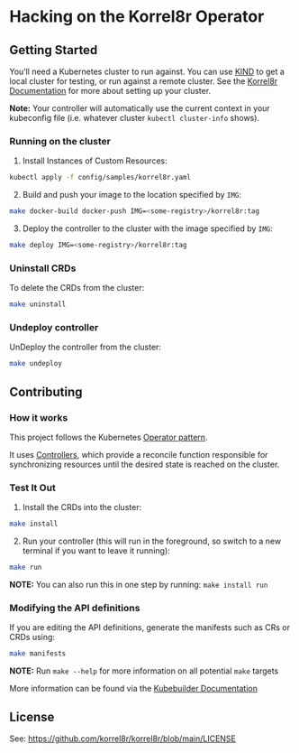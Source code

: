 # Hacking on the Korrel8r Operator

## Getting Started

You’ll need a Kubernetes cluster to run against.
You can use [KIND](https://sigs.k8s.io/kind) to get a local cluster for testing, or run against a remote cluster.
See the [Korrel8r Documentation](https://korrel8r.github.io/korrel8r/) for more about setting up your cluster.

**Note:** Your controller will automatically use the current context in your kubeconfig file (i.e. whatever cluster `kubectl cluster-info` shows).

### Running on the cluster

1. Install Instances of Custom Resources:

```sh
kubectl apply -f config/samples/korrel8r.yaml
```

2. Build and push your image to the location specified by `IMG`:

```sh
make docker-build docker-push IMG=<some-registry>/korrel8r:tag
```

3. Deploy the controller to the cluster with the image specified by `IMG`:

```sh
make deploy IMG=<some-registry>/korrel8r:tag
```

### Uninstall CRDs
To delete the CRDs from the cluster:

```sh
make uninstall
```

### Undeploy controller
UnDeploy the controller from the cluster:

```sh
make undeploy
```

## Contributing

### How it works

This project follows the Kubernetes [Operator pattern](https://kubernetes.io/docs/concepts/extend-kubernetes/operator/).

It uses [Controllers](https://kubernetes.io/docs/concepts/architecture/controller/),
which provide a reconcile function responsible for synchronizing resources until the desired state is reached on the cluster.

### Test It Out

1. Install the CRDs into the cluster:

```sh
make install
```

2. Run your controller (this will run in the foreground, so switch to a new terminal if you want to leave it running):

```sh
make run
```

**NOTE:** You can also run this in one step by running: `make install run`

### Modifying the API definitions

If you are editing the API definitions, generate the manifests such as CRs or CRDs using:

```sh
make manifests
```

**NOTE:** Run `make --help` for more information on all potential `make` targets

More information can be found via the [Kubebuilder Documentation](https://book.kubebuilder.io/introduction.html)

## License

See: https://github.com/korrel8r/korrel8r/blob/main/LICENSE
